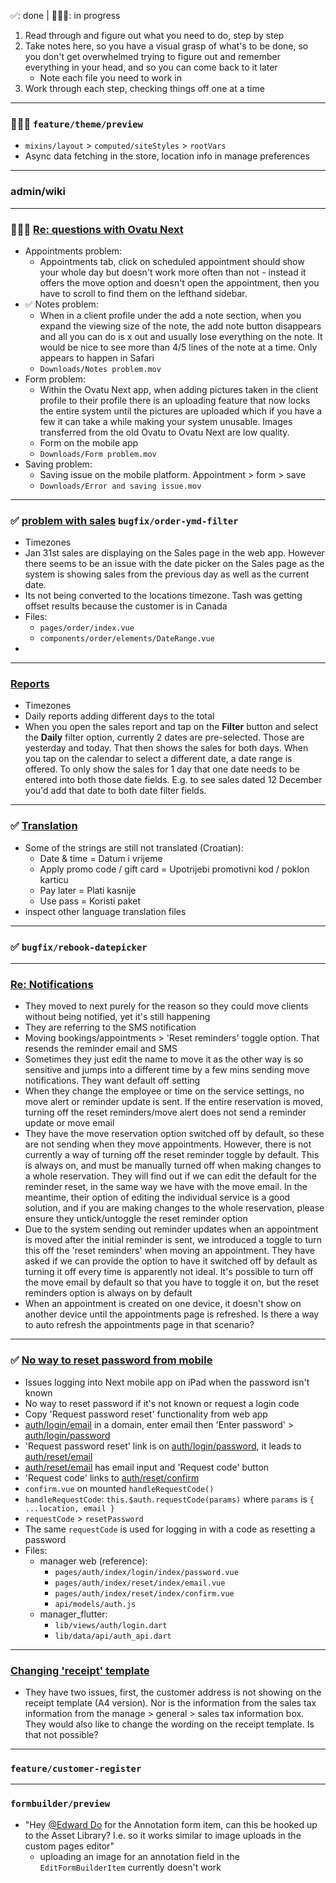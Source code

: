 ✅: done | 🧑🏻‍💻: in progress
1. Read through and figure out what you need to do, step by step
2. Take notes here, so you have a visual grasp of what's to be done, so you don't get overwhelmed trying to figure out and remember everything in your head, and so you can come back to it later
	- Note each file you need to work in
3. Work through each step, checking things off one at a time
---
### 🧑🏻‍💻 `feature/theme/preview`
- `mixins/layout` > `computed/siteStyles` > `rootVars`
- Async data fetching in the store, location info in manage preferences
---
### admin/wiki
---
### 🧑🏻‍💻 [Re: questions with Ovatu Next](https://secure.helpscout.net/conversation/2471950954/191244?folderId=7922220)
- Appointments problem:
	- Appointments tab, click on scheduled appointment should show your whole day but doesn't work more often than not - instead it offers the move option and doesn't open the appointment, then you have to scroll to find them on the lefthand sidebar.
- ✅ Notes problem:
	- When in a client profile under the add a note section, when you expand the viewing size of the note, the add note button disappears and all you can do is x out and usually lose everything on the note. It would be nice to see more than 4/5 lines of the note at a time. Only appears to happen in Safari
	- `Downloads/Notes problem.mov`
- Form problem:
	- Within the Ovatu Next app, when adding pictures taken in the client profile to their profile there is an uploading feature that now locks the entire system until the pictures are uploaded which if you have a few it can take a while making your system unusable. Images transferred from the old Ovatu to Ovatu Next are low quality.
	- Form on the mobile app
	- `Downloads/Form problem.mov`
- Saving problem:
	- Saving issue on the mobile platform. Appointment > form > save
	- `Downloads/Error and saving issue.mov`
---
### ✅ [problem with sales](https://secure.helpscout.net/conversation/2497278849/193923?folderId=7922220) `bugfix/order-ymd-filter`
- Timezones
- Jan 31st sales are displaying on the Sales page in the web app. However there seems to be an issue with the date picker on the Sales page as the system is showing sales from the previous day as well as the current date.
- Its not being converted to the locations timezone. Tash was getting offset results because the customer is in Canada
- Files:
	- `pages/order/index.vue`
	- `components/order/elements/DateRange.vue`
- 
---
### [Reports](https://secure.helpscout.net/conversation/2489486135/193096?folderId=7922220)
- Timezones
- Daily reports adding different days to the total
- When you open the sales report and tap on the **Filter** button and select the **Daily** filter option, currently 2 dates are pre-selected. Those are yesterday and today. That then shows the sales for both days. When you tap on the calendar to select a different date, a date range is offered. To only show the sales for 1 day that one date needs to be entered into both those date fields. E.g. to see sales dated 12 December you'd add that date to both date filter fields.
---
### ✅ [Translation](https://secure.helpscout.net/conversation/2526780345/197035?folderId=7922220)
- Some of the strings are still not translated (Croatian):
	- Date & time = Datum i vrijeme
	- Apply promo code / gift card = Upotrijebi promotivni kod / poklon karticu
	- Pay later = Plati kasnije  
	- Use pass = Koristi paket
- inspect other language translation files 
---
### ✅ `bugfix/rebook-datepicker`
---
### [Re: Notifications](https://secure.helpscout.net/conversation/2483654426/192514?folderId=7922220)
- They moved to next purely for the reason so they could move clients without being notified, yet it's still happening
- They are referring to the SMS notification
- Moving bookings/appointments > 'Reset reminders' toggle option. That resends the reminder email and SMS
- Sometimes they just edit the name to move it as the other way is so sensitive and jumps into a different time by a few mins sending move notifications. They want default off setting
- When they change the employee or time on the service settings, no move alert or reminder update is sent. If the entire reservation is moved, turning off the reset reminders/move alert does not send a reminder update or move email
- They have the move reservation option switched off by default, so these are not sending when they move appointments. However, there is not currently a way of turning off the reset reminder toggle by default. This is always on, and must be manually turned off when making changes to a whole reservation. They will find out if we can edit the default for the reminder reset, in the same way we have with the move email. In the meantime, their option of editing the individual service is a good solution, and if you are making changes to the whole reservation, please ensure they untick/untoggle the reset reminder option
- Due to the system sending out reminder updates when an appointment is moved after the initial reminder is sent, we introduced a toggle to turn this off the 'reset reminders' when moving an appointment. They have asked if we can provide the option to have it switched off by default as turning it off every time is apparently not ideal. It's possible to turn off the move email by default so that you have to toggle it on, but the reset reminders option is always on by default
- When an appointment is created on one device, it doesn't show on another device until the appointments page is refreshed. Is there a way to auto refresh the appointments page in that scenario?
---
### ✅ [No way to reset password from mobile](https://secure.helpscout.net/conversation/2502362516/194413?folderId=7922220)
- Issues logging into Next mobile app on iPad when the password isn't known
- No way to reset password if it's not known or request a login code
- Copy 'Request password reset' functionality from web app
- [auth/login/email]() in a domain, enter email then 'Enter password' > [auth/login/password]()
- 'Request password reset' link is on [auth/login/password](), it leads to [auth/reset/email]()
- [auth/reset/email]() has email input and 'Request code' button
- 'Request code' links to [auth/reset/confirm]()
- `confirm.vue` on mounted `handleRequestCode()` 
- `handleRequestCode`: `this.$auth.requestCode(params)` where `params` is `{ ...location, email }`
- `requestCode` > `resetPassword`
- The same `requestCode` is used for logging in with a code as resetting a password
- Files:
	- manager web (reference):
		- `pages/auth/index/login/index/password.vue`
		- `pages/auth/index/reset/index/email.vue`
		- `pages/auth/index/reset/index/confirm.vue`
		- `api/models/auth.js`
	- manager_flutter:
		- `lib/views/auth/login.dart`
		- `lib/data/api/auth_api.dart`
---
### [Changing 'receipt' template](https://secure.helpscout.net/conversation/2536523006/198137?folderId=7922220)
- They have two issues, first, the customer address is not showing on the receipt template (A4 version). Nor is the information from the sales tax information from the manage > general > sales tax information box. They would also like to change the wording on the receipt template. Is that not possible?
---
### `feature/customer-register`
---
### `formbuilder/preview`
- "Hey [@Edward Do]() for the Annotation form item, can this be hooked up to the Asset Library? I.e. so it works similar to image uploads in the custom pages editor"
	- uploading an image for an annotation field in the `EditFormBuilderItem` currently doesn't work